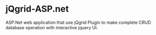 jQgrid-ASP.net
==============

ASP.Net web application that use jQgrid Plugin to make complete CRUD database operation with interactive jquery UI.
